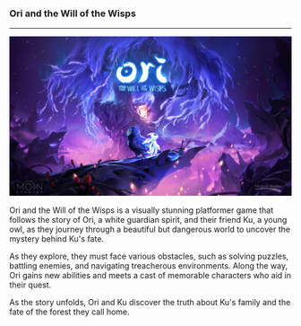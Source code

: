 ### Ori and the Will of the Wisps

---
![Ori Poster](img/ori.jpg)

Ori and the Will of the Wisps is a visually stunning platformer
game that follows the story of Ori, a white guardian spirit, and
their friend Ku, a young owl, as they journey through a beautiful
but dangerous world to uncover the mystery behind Ku's fate.

As they explore, they must face various obstacles, such as solving
puzzles, battling enemies, and navigating treacherous environments.
Along the way, Ori gains new abilities and meets a cast of memorable
characters who aid in their quest.

As the story unfolds, Ori and Ku discover the truth about Ku's family
and the fate of the forest they call home.